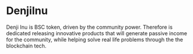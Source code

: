 # DenjiInu
Denji Inu is BSC token, driven by the community power. Therefore is dedicated releasing innovative products that will generate passive income for the community, while helping solve real life problems through the the blockchain tech.

